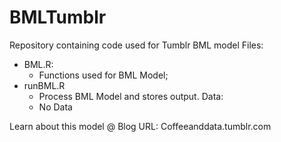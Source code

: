 # BMLTumblr
Repository containing code used for Tumblr BML model
Files: 
* BML.R:
  * Functions used for BML Model;
* runBML.R
  * Process BML Model and stores output.
Data:
  * No Data

Learn about this model @
Blog URL: Coffeeanddata.tumblr.com

